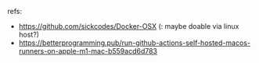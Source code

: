 refs:
- https://github.com/sickcodes/Docker-OSX (: maybe doable via linux host?)
- https://betterprogramming.pub/run-github-actions-self-hosted-macos-runners-on-apple-m1-mac-b559acd6d783
